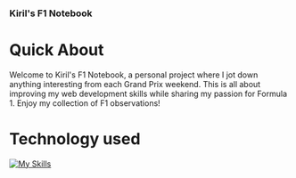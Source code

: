 ### Kiril's F1 Notebook

# Quick About
Welcome to Kiril's F1 Notebook, a personal project where I jot down anything interesting from each Grand Prix weekend. This is all about improving my web development skills while sharing my passion for Formula 1. Enjoy my collection of F1 observations!

# Technology used
[![My Skills](https://skillicons.dev/icons?i=bootstrap,html,css)](https://skillicons.dev)
